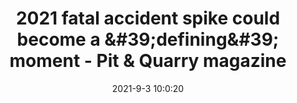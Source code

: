 ---
"title": "2021 fatal accident spike could become a &amp;#39;defining&amp;#39; moment - Pit &amp; Quarry magazine"
"date": "2021-9-3 10:0:20"
"feed_name": "GOOGLENEWSMINING"
"feed_website": "https://news.google.com/search?q=mining%2Bincident&hl=en-US&gl=US&ceid=US:en"
"feed_rss": "https://news.google.com/rss/search?q=mining%2Bincident&hl=en-US&gl=US&ceid=US:en"
"link": "https://www.pitandquarry.com/2021-fatal-accident-spike-could-become-a-defining-moment/"
"file": "_posts/2021-1-1-10a1fb0a9dd9997bd9e2970dd9a1aa19c38bba1e.md"
"accident": "1"
"drilling": "1"
---